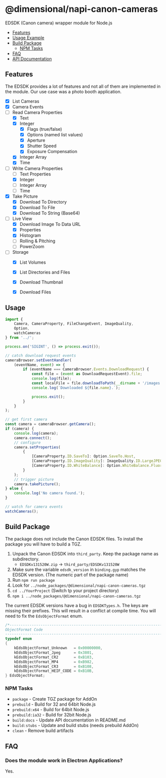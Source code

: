 # @dimensional/napi-canon-cameras

EDSDK (Canon camera) wrapper module for Node.js

* [Features](#features)
* [Usage Example](#usage)
* [Build Package](#build-package)
  * [NPM Tasks](#npm-tasks)
* [FAQ](#faq)
* [API Documentation](API.md)

## Features

The EDSDK provides a lot of features and not all of them are
implemented in the module. Our use case was a photo booth 
application.

- [x] List Cameras
- [x] Camera Events
- [ ] Read Camera Properties
    - [x] Text
    - [x] Integer
      - [x] Flags (true/false)
      - [x] Options (named list values)
      - [x] Aperture
      - [x] Shutter Speed
      - [x] Exposure Compensation
    - [x] Integer Array
    - [x] Time
- [ ] Write Camera Properties
    - [ ] Text Properties
    - [x] Integer
    - [ ] Integer Array
    - [ ] Time
- [x] Take Picture
    - [x] Download To Directory
    - [x] Download To File
    - [x] Download To String (Base64)
- [ ] Live View
    - [x] Download Image To Data URL
    - [x] Properties
    - [x] Histogram
    - [ ] Rolling & Pitching
    - [ ] PowerZoom
- [ ] Storage
    - [x] List Volumes
    - [x] List Directories and Files
    - [x] Download Thumbnail
    - [x] Download Files


## Usage

```typescript
import {
    Camera, CameraProperty, FileChangeEvent, ImageQuality,
    Option,
    watchCameras
} from '../';

process.on('SIGINT', () => process.exit());

// catch download request events
cameraBrowser.setEventHandler(
    (eventName, event) => {
        if (eventName === CameraBrowser.Events.DownloadRequest) {
            const file = (event as DownloadRequestEvent).file;
            console.log(file);
            const localFile = file.downloadToPath(__dirname + '/images');
            console.log(`Downloaded ${file.name}.`);

            process.exit();
        }
    }
);

// get first camera
const camera = cameraBrowser.getCamera();
if (camera) {
    console.log(camera);
    camera.connect();
    // configure
    camera.setProperties(
        {
            [CameraProperty.ID.SaveTo]: Option.SaveTo.Host,
            [CameraProperty.ID.ImageQuality]: ImageQuality.ID.LargeJPEGFine,
            [CameraProperty.ID.WhiteBalance]: Option.WhiteBalance.Fluorescent
        }
    );
    // trigger picture
    camera.takePicture();
} else {
    console.log('No camera found.');
}

// watch for camera events
watchCameras();
```
 
## Build Package

The package does not include the Canon EDSDK files. To install the package you will have 
to build a TGZ.
 
 1. Unpack the Canon EDSDK into `third_party`. Keep the package name as subdirectory.
    * `EDSDKv131520W.zip` → `third_party/EDSDKv131520W`
 2. Make sure the variable `edsdk_version` in `binding.gyp` matches the EDSDK version. (The numeric part of the 
    package name)
 3. Run `npm run package`
 4. Look for `../node_packages/@dimensional/napi-canon-cameras.tgz`
 5. `cd ../YourProject` (Switch tp your project directory)
 6. `npm i ../node_packages/@dimensional/napi-canon-cameras.tgz`

The current EDSDK versions have a bug in `EDSDKTypes.h`. The keys are missing
their prefixes. This will result in a conflict at compile time.
You will need to fix the `EdsObjectFormat` enum. 

```cpp
/*-----------------------------------------------------------------------------
ObjectFormat Code
-----------------------------------------------------------------------------*/
typedef enum
{
    kEdsObjectFormat_Unknown   = 0x00000000,
    kEdsObjectFormat_Jpeg      = 0x3801,
    kEdsObjectFormat_CR2       = 0xB103,
    kEdsObjectFormat_MP4       = 0xB982,
    kEdsObjectFormat_CR3       = 0xB108,
    kEdsObjectFormat_HEIF_CODE = 0xB10B,
} EdsObjectFormat;
```

### NPM Tasks

* `package` - Create TGZ package for AddOn
* `prebuild` - Build for 32 and 64bit Node.js
* `prebuild:x64` - Build for 64bit Node.js
* `prebuild:ia32` - Build for 32bit Node.js
* `build:docs` - Update API documentation in README.md
* `build:stubs` - Update and build stubs (needs prebuild AddOn)
* `clean` - Remove build artifacts

## FAQ

### Does the module work in Electron Applications?

Yes.
